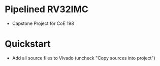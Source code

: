 # Pipelined RV32IMC
+ Capstone Project for CoE 198

# Quickstart
+ Add all source files to Vivado (uncheck "Copy sources into project")